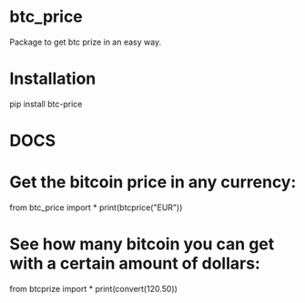 # btc_price
Package to get btc prize in an easy way.
# Installation

pip install btc-price
# DOCS

# Get the bitcoin price in any currency:

from btc_price import *
print(btcprice("EUR"))

# See how many bitcoin you can get with a certain amount of dollars:

from btcprize import *
print(convert(120.50))
